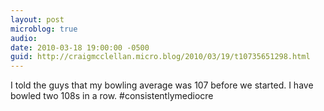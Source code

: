 ```yaml
---
layout: post
microblog: true
audio: 
date: 2010-03-18 19:00:00 -0500
guid: http://craigmcclellan.micro.blog/2010/03/19/t10735651298.html
---
```

I told the guys that my bowling average was 107 before we started. I have bowled two 108s in a row. #consistentlymediocre
